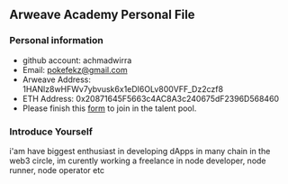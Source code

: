 ## Arweave Academy Personal File

### Personal information

- github account: achmadwirra
- Email: pokefekz@gmail.com
- Arweave Address: 1HANlz8wHFWv7ybvusk6x1eDI6OLv800VFF_Dz2czf8
- ETH Address: 0x20871645F5663c4AC8A3c240675dF2396D568460
- Please finish this [form](https://docs.google.com/forms/d/e/1FAIpQLSfWA5fIIcBgmRppm3jNz5vmf9Mai_QMVil-2pO4r7YKn_Zhtw/viewform?usp=sf_link) to join in the talent pool.

### Introduce Yourself
 i'am have biggest enthusiast in developing dApps in many chain in the web3 circle, im curently working a freelance in node developer, node runner, node operator etc
